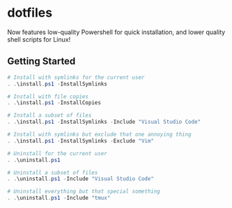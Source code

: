 # dotfiles

Now features low-quality Powershell for quick installation, and lower quality shell scripts for Linux!

## Getting Started

```Powershell
# Install with symlinks for the current user
. .\install.ps1 -InstallSymlinks

# Install with file copies
. .\install.ps1 -InstallCopies

# Install a subset of files
. .\install.ps1 -InstallSymlinks -Include "Visual Studio Code"

# Install with symlinks but exclude that one annoying thing
. .\install.ps1 -InstallSymlinks -Exclude "Vim"

# Uninstall for the current user
. .\uninstall.ps1

# Uninstall a subset of files
. .\uninstall.ps1 -Include "Visual Studio Code"

# Uninstall everything but that special something
. .\uninstall.ps1 -Include "tmux"
```
